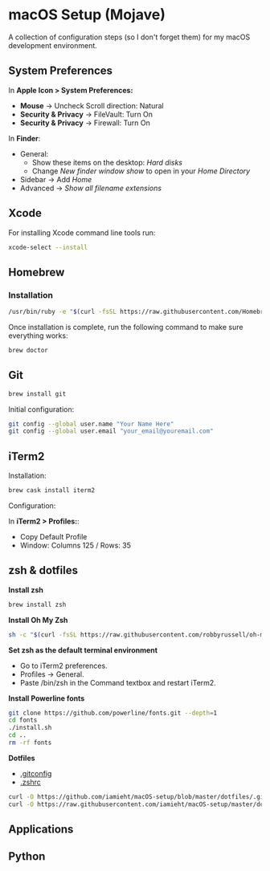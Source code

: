 # macOS Setup (Mojave)

A collection of configuration steps (so I don't forget them) for my macOS development environment.

## System Preferences

In **Apple Icon > System Preferences:**

- **Mouse** -> Uncheck Scroll direction: Natural
- **Security & Privacy** -> FileVault: Turn On
- **Security & Privacy** -> Firewall: Turn On

In **Finder**:

- General:
  - Show these items on the desktop: *Hard disks*
  - Change *New finder window show* to open in your *Home Directory*
- Sidebar -> Add *Home*
- Advanced -> *Show all filename extensions*

## Xcode

For installing Xcode command line tools run:

```bash
xcode-select --install
```

## Homebrew

### Installation

```bash
/usr/bin/ruby -e "$(curl -fsSL https://raw.githubusercontent.com/Homebrew/install/master/install)"
```

Once installation is complete, run the following command to make sure everything works:

```bash
brew doctor
```

## Git

```bash
brew install git
```

Initial configuration:

```bash
git config --global user.name "Your Name Here"
git config --global user.email "your_email@youremail.com"
```

## iTerm2

Installation:

```bash
brew cask install iterm2
```

Configuration:

In **iTerm2 > Profiles:**:

- Copy Default Profile
- Window: Columns 125 / Rows: 35

## zsh & dotfiles

**Install zsh**

```bash
brew install zsh
```

**Install Oh My Zsh**

```bash
sh -c "$(curl -fsSL https://raw.githubusercontent.com/robbyrussell/oh-my-zsh/master/tools/install.sh)"
```

**Set zsh as the default terminal environment**

- Go to iTerm2 preferences.
- Profiles -> General.
- Paste /bin/zsh in the Command textbox and restart iTerm2.

**Install Powerline fonts**

```bash
git clone https://github.com/powerline/fonts.git --depth=1
cd fonts
./install.sh
cd ..
rm -rf fonts
```

**Dotfiles**

- [.gitconfig](https://raw.githubusercontent.com/iamieht/macOS-setup/master/dotfiles/.gitconfig)
- [.zshrc](https://raw.githubusercontent.com/iamieht/macOS-setup/master/dotfiles/.zshrc)

```bash
curl -O https://github.com/iamieht/macOS-setup/blob/master/dotfiles/.gitconfig
curl -O https://raw.githubusercontent.com/iamieht/macOS-setup/master/dotfiles/.zshrc
````

## Applications

## Python
